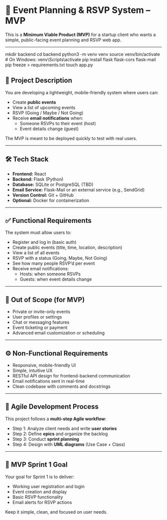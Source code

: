 # 📅 Event Planning & RSVP System – MVP

This is a **Minimum Viable Product (MVP)** for a startup client who wants a simple, public-facing event planning and RSVP web app.

---


mkdir backend
cd backend
python3 -m venv venv
source venv/bin/activate  # On Windows: venv\Scripts\activate
pip install flask flask-cors flask-mail
pip freeze > requirements.txt
touch app.py

## 🧠 Project Description

You are developing a lightweight, mobile-friendly system where users can:

- Create **public events**
- View a list of upcoming events
- RSVP (Going / Maybe / Not Going)
- Receive **email notifications** when:
  - Someone RSVPs to their event (host)
  - Event details change (guest)

The MVP is meant to be deployed quickly to test with real users.

---

## 🛠️ Tech Stack

- **Frontend:** React
- **Backend:** Flask (Python)
- **Database:** SQLite or PostgreSQL (TBD)
- **Email Service:** Flask-Mail or an external service (e.g., SendGrid)
- **Version Control:** Git + GitHub
- **Optional:** Docker for containerization

---

## ✅ Functional Requirements

The system must allow users to:

- Register and log in (basic auth)
- Create public events (title, time, location, description)
- View a list of all events
- RSVP with a status (Going, Maybe, Not Going)
- See how many people RSVP’d per event
- Receive email notifications:
  - Hosts: when someone RSVPs
  - Guests: when event details change

---

## 🚫 Out of Scope (for MVP)

- Private or invite-only events
- User profiles or settings
- Chat or messaging features
- Event ticketing or payment
- Advanced email customization or scheduling

---

## ⚙️ Non-Functional Requirements

- Responsive, mobile-friendly UI
- Simple, intuitive UX
- RESTful API design for frontend-backend communication
- Email notifications sent in real-time
- Clean codebase with comments and docstrings

---

## 🧱 Agile Development Process

This project follows a **multi-step Agile workflow**:

- Step 1: Analyze client needs and write **user stories**
- Step 2: Define **epics** and organize the backlog
- Step 3: Conduct **sprint planning**
- Step 4: Design with **UML diagrams** (Use Case + Class)

---

## 🚀 MVP Sprint 1 Goal

Your goal for Sprint 1 is to deliver:

- Working user registration and login
- Event creation and display
- Basic RSVP functionality
- Email alerts for RSVP actions

Keep it simple, clean, and focused on user needs.
